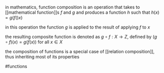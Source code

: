 in mathematics, function composition is an operation that takes to [[mathematical function]]s $f$ and $g$ and produces a function $h$ such that $h(x) = g(f()x)$

in this operation the function $g$ is applied to the result of applying $f$ to $x$

the resulting composite function is denoted as $g\circ f: X\rightarrow Z$, defined by $(g\circ f)(x) = g(f(x))$ for all $x \in X$

the composition of functions is a special case of [[relation composition]], thus inheriting most of its properties 

#functions 